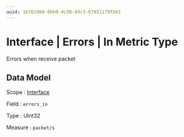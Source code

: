 ```yaml
---
uuid: 1b761068-6bb0-4c98-84c3-67851179fb61
---
```

# Interface | Errors | In Metric Type

Errors when receive packet

## Data Model

Scope
: [Interface](../../../metric-scopes-reference/interface.md)

Field
: `errors_in`

Type
: UInt32

Measure
: `packet/s`
